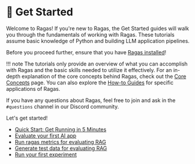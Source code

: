 # 🚀 Get Started

Welcome to Ragas! If you're new to Ragas, the Get Started guides will walk you through the fundamentals of working with Ragas. These tutorials assume basic knowledge of Python and building LLM application pipelines. 

Before you proceed further, ensure that you have [Ragas installed](./install.md)!

!!! note
    The tutorials only provide an overview of what you can accomplish with Ragas and the basic skills needed to utilize it effectively. For an in-depth explanation of the core concepts behind Ragas, check out the [Core Concepts](../concepts/index.md) page. You can also explore the [How-to Guides](../howtos/index.md) for specific applications of Ragas.

If you have any questions about Ragas, feel free to join and ask in the `#questions` channel in our Discord community.

Let's get started!

- [Quick Start: Get Running in 5 Minutes](./quickstart.md)
- [Evaluate your first AI app](./evals.md)
- [Run ragas metrics for evaluating RAG](rag_eval.md)
- [Generate test data for evaluating RAG](rag_testset_generation.md)
- [Run your first experiment](experiments_quickstart.md)
